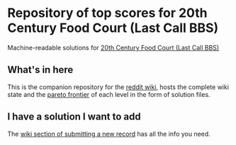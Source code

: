 # Repository of top scores for 20th Century Food Court (Last Call BBS) 

Machine-readable solutions for [20th Century Food Court (Last Call BBS)](https://www.zachtronics.com/last-call-bbs)

## What's in here

This is the companion repository for the [reddit wiki](https://www.reddit.com/r/lastcallbbs/wiki/foodcourt), hosts the complete wiki state and the [pareto frontier](https://en.wikipedia.org/wiki/Pareto_front) of each level in the form of solution files.

## I have a solution I want to add

The [wiki section of submitting a new record](https://www.reddit.com/r/lastcallbbs/wiki/foodcourt#wiki_submitting_a_new_solution) has all the info you need.
